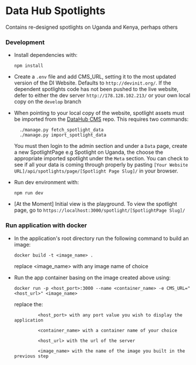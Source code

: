 # Data Hub Spotlights

Contains re-designed spotlights on Uganda and Kenya, perhaps others

### Development

- Install dependencies with:

      npm install

- Create a `.env` file and add CMS_URL, setting it to the most updated version of the DI Website. Defaults to `http://devinit.org/`.
If the dependent spotlights code has not been pushed to the live website, defer to either the dev server `http://178.128.102.213/` or your own local copy on the `develop` branch

- When pointing to your local copy of the website, spotlight assets must be imported from the [DataHub CMS](https://github.com/devinit/datahub-cms) repo.
This requires two commands:

        ./manage.py fetch_spotlight_data
        ./manage.py import_spotlight_data

  You must then login to the admin section and under a `Data` page, create a new SpotlightPage e.g Spotlight on Uganda, the choose the appropriate imported spotlight under the `Meta` section. You can check to see if all your data is coming through properly by pasting `[Your Website URL]/api/spotlights/page/[Spotlight Page Slug]/` in your browser.

- Run dev environment with:

      npm run dev

- [At the Moment] Initial view is the playground. To view the spotlight page, go to `https://localhost:3000/spotlight/[SpotlightPage Slug]/`

### Run application with docker
- In the application's root directory run the following command to build an image:

      docker build -t <image_name> .

   replace <image_name> with any image name of choice

- Run the app container basing on the image created above using:

      docker run -p <host_port>:3000 --name <container_name> -e CMS_URL="<host_url>" <image_name>

   replace the:

               <host_port> with any port value you wish to display the application

               <container_name> with a container name of your choice

               <host_url> with the url of the server

               <image_name> with the name of the image you built in the previous step
